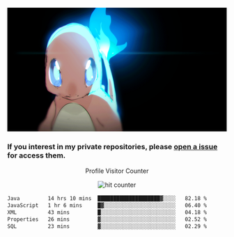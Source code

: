 [gif]: https://raw.githubusercontent.com/uysalserkan/uysalserkan/master/charmander-2.gif

![gif]

### If you interest in my private repositories, please [open a issue](https://github.com/uysalserkan/uysalserkan/issues) for access them.


<div align="center">
<p>Profile Visitor Counter</p>
<img src="https://profile-counter.glitch.me/uysalserkan/count.svg" alt="hit counter" align="center">
</div>

<!--START_SECTION:waka-->
```text
Java         14 hrs 10 mins  ████████████████████▓░░░░   82.18 % 
JavaScript   1 hr 6 mins     █▓░░░░░░░░░░░░░░░░░░░░░░░   06.40 % 
XML          43 mins         █░░░░░░░░░░░░░░░░░░░░░░░░   04.18 % 
Properties   26 mins         ▓░░░░░░░░░░░░░░░░░░░░░░░░   02.52 % 
SQL          23 mins         ▓░░░░░░░░░░░░░░░░░░░░░░░░   02.29 % 
```
<!--END_SECTION:waka-->
